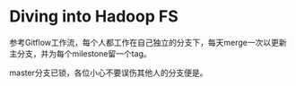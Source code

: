 # Diving into Hadoop FS

参考Gitflow工作流，每个人都工作在自己独立的分支下，每天merge一次以更新主分支，并为每个milestone留一个tag。

master分支已锁，各位小心不要误伤其他人的分支便是。